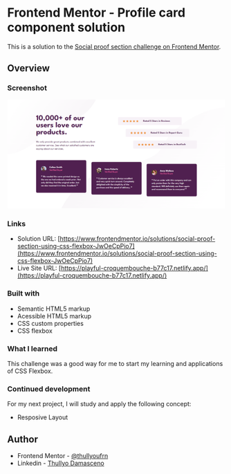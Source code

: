 # Frontend Mentor - Profile card component solution

This is a solution to the [Social proof section challenge on Frontend Mentor](https://www.frontendmentor.io/challenges/social-proof-section-6e0qTv_bA/hub/social-proof-section-using-css-flexbox-JwOeCpPio7).

## Overview

### Screenshot

![Screenshot](./design/print-social-proof-section.png)

### Links

- Solution URL: [https://www.frontendmentor.io/solutions/social-proof-section-using-css-flexbox-JwOeCpPio7](https://www.frontendmentor.io/solutions/social-proof-section-using-css-flexbox-JwOeCpPio7)
- Live Site URL: [https://playful-croquembouche-b77c17.netlify.app/](https://playful-croquembouche-b77c17.netlify.app/)

### Built with

- Semantic HTML5 markup
- Acessible HTML5 markup
- CSS custom properties
- CSS flexbox

### What I learned

This challenge was a good way for me to start my learning and applications of CSS Flexbox.

### Continued development

For my next project, I will study and apply the following concept:

- Resposive Layout

## Author

- Frontend Mentor - [@thullyoufrn](https://www.frontendmentor.io/profile/thullyoufrn)
- Linkedin - [Thullyo Damasceno](https://www.linkedin.com/in/thullyo-damasceno-375083231)
